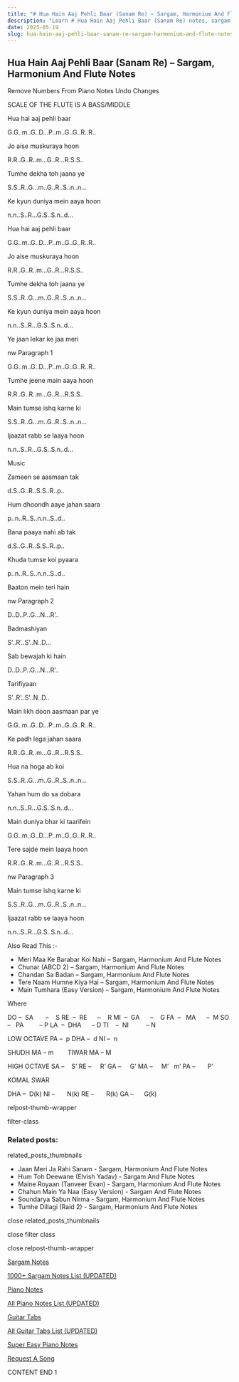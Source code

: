 ```yaml
---
title: "# Hua Hain Aaj Pehli Baar (Sanam Re) – Sargam, Harmonium And Flute Notes"
description: "Learn # Hua Hain Aaj Pehli Baar (Sanam Re) notes, sargam, harmonium notations and flute notes. Easy step-by-step tutorial for beginners."
date: 2025-05-19
slug: hua-hain-aaj-pehli-baar-sanam-re-sargam-harmonium-and-flute-notes
---
```


## Hua Hain Aaj Pehli Baar (Sanam Re) – Sargam, Harmonium And Flute Notes

Remove Numbers From Piano Notes
Undo Changes

SCALE OF THE FLUTE IS A BASS/MIDDLE

Hua hai aaj pehli baar

G.G..m..G..D…P..m..G..G..R..R..

Jo aise muskuraya hoon

R.R..G..R..m…G..R…R.S.S..

Tumhe dekha toh jaana ye

S.S..R..G…m..G..R..S..n..n…

Ke kyun duniya mein aaya hoon

n.n..S..R…G.S..S.n..d…

Hua hai aaj pehli baar

G.G..m..G..D…P..m..G..G..R..R..

Jo aise muskuraya hoon

R.R..G..R..m…G..R…R.S.S..

Tumhe dekha toh jaana ye

S.S..R..G…m..G..R..S..n..n…

Ke kyun duniya mein aaya hoon

n.n..S..R…G.S..S.n..d…

Ye jaan lekar ke jaa meri

nw Paragraph 1

G.G..m..G..D…P..m..G..G..R..R..

Tumhe jeene main aaya hoon

R.R..G..R..m…G..R…R.S.S..

Main tumse ishq karne ki

S.S..R..G…m..G..R..S..n..n…

Ijaazat rabb se laaya hoon

n.n..S..R…G.S..S.n..d…

Music

Zameen se aasmaan tak

d.S..G..R..S.S..R..p..

Hum dhoondh aaye jahan saara

p..n..R..S..n.n..S..d..

Bana paaya nahi ab tak

d.S..G..R..S.S..R..p..

Khuda tumse koi pyaara

p..n..R..S..n.n..S..d..

Baaton mein teri hain

nw Paragraph 2

D..D..P..G…N…R’..

Badmashiyan

S’..R’..S’..N..D…

Sab bewajah ki hain

D..D..P..G…N…R’..

Tarifiyaan

S’..R’..S’..N..D..

Main likh doon aasmaan par ye

G.G..m..G..D…P..m..G..G..R..R..

Ke padh lega jahan saara

R.R..G..R..m…G..R…R.S.S..

Hua na hoga ab koi

S.S..R..G…m..G..R..S..n..n…

Yahan hum do sa dobara

n.n..S..R…G.S..S.n..d…

Main duniya bhar ki taarifein

G.G..m..G..D…P..m..G..G..R..R..

Tere sajde mein laaya hoon

R.R..G..R..m…G..R…R.S.S..

nw Paragraph 3

Main tumse ishq karne ki

S.S..R..G…m..G..R..S..n..n…

Ijaazat rabb se laaya hoon

n.n..S..R…G.S..S.n..d…

Also Read This :-

* Meri Maa Ke Barabar Koi Nahi – Sargam, Harmonium And Flute Notes
* Chunar (ABCD 2) – Sargam, Harmonium And Flute Notes
* Chandan Sa Badan – Sargam, Harmonium And Flute Notes
* Tere Naam Humne Kiya Hai – Sargam, Harmonium And Flute Notes
* Main Tumhara (Easy Version) – Sargam, Harmonium And Flute Notes

Where

DO –  SA       –    S
RE  –  RE      –    R
MI  –  GA      –    G
FA  –   MA      –  M
SO  –   PA         – P
LA  –  DHA      – D
TI    –  NI          – N

LOW OCTAVE
PA –  p
DHA –  d
NI –  n

SHUDH MA – m        TIWAR MA – M

HIGH OCTAVE
SA –    S’
RE –     R’
GA –     G’
MA –     M’   m’
PA –       P’

KOMAL SWAR

DHA –  D(k)
NI –       N(k)
RE –       R(k)
GA –      G(k)

relpost-thumb-wrapper

filter-class

### Related posts:

related_posts_thumbnails

* Jaan Meri Ja Rahi Sanam - Sargam, Harmonium And Flute Notes
* Hum Toh Deewane (Elvish Yadav) - Sargam And Flute Notes
* Maine Royaan (Tanveer Evan) - Sargam, Harmonium And Flute Notes
* Chahun Main Ya Naa (Easy Version) - Sargam And Flute Notes
* Soundarya Sabun Nirma - Sargam, Harmonium And Flute Notes
* Tumhe Dillagi (Raid 2) - Sargam, Harmonium And Flute Notes

close related_posts_thumbnails

close filter class

close relpost-thumb-wrapper

[Sargam Notes](/sargam-notes.html)

[1000+ Sargam Notes List (UPDATED)](/all-songs-list-sargam-notes.html)

[Piano Notes](/piano-notes.html)

[All Piano Notes List (UPDATED)](/all-songs-list-piano-notes.html)

[Guitar Tabs](/guitar-tabs.html)

[All Guitar Tabs List (UPDATED)](/all-songs-list-guitar-tabs.html)

[Super Easy Piano Notes](https://studywall.in/)

[Request A Song](/request-a-song.html)

CONTENT END 1

